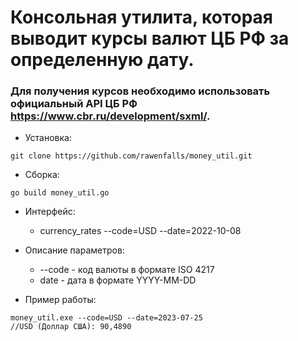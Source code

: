 # Консольная утилита, которая выводит курсы валют ЦБ РФ за определенную дату.
### Для получения курсов необходимо использовать официальный API ЦБ РФ https://www.cbr.ru/development/sxml/.
* Установка:
```
git clone https://github.com/rawenfalls/money_util.git
```
* Сборка:
```
go build money_util.go
```
* Интерфейс:
	* currency_rates --code=USD --date=2022-10-08

* Описание параметров:
	* --code - код валюты в формате ISO 4217
	* date - дата в формате YYYY-MM-DD
* Пример работы:
```
money_util.exe --code=USD --date=2023-07-25
//USD (Доллар США): 90,4890
```
